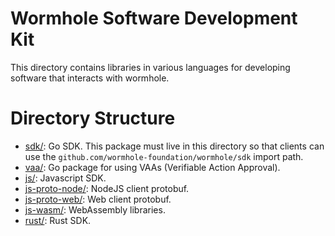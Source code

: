 # Wormhole Software Development Kit

This directory contains libraries in various languages for developing software that interacts with
wormhole.

# Directory Structure

 * [sdk/](./): Go SDK.  This package must live in this directory so that clients can use the
   `github.com/wormhole-foundation/wormhole/sdk` import path.
 * [vaa/](./vaa/): Go package for using VAAs (Verifiable Action Approval).
 * [js/](./js/README.md): Javascript SDK.
 * [js-proto-node/](./js-proto-node/README.md): NodeJS client protobuf.
 * [js-proto-web/](./js-proto-web/README.md): Web client protobuf.
 * [js-wasm/](./js-wasm/README.md): WebAssembly libraries.
 * [rust/](./rust/): Rust SDK.
